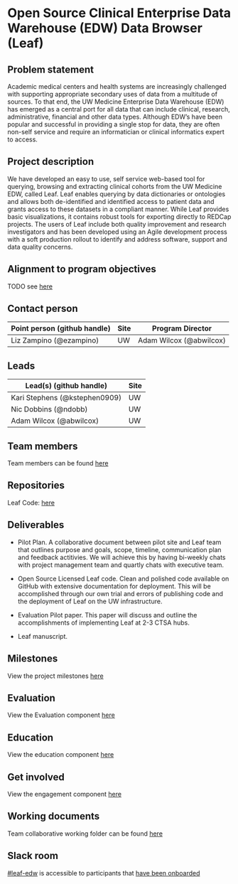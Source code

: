 # Open Source Clinical Enterprise Data Warehouse (EDW) Data Browser (Leaf) 

## Problem statement
Academic medical centers and health systems are increasingly challenged with supporting appropriate secondary uses of data from a multitude of sources. To that end, the UW Medicine Enterprise Data Warehouse (EDW) has emerged as a central port for all data that can include clinical, research, administrative, financial and other data types. Although EDW’s have been popular and successful in providing a single stop for data, they are often non-self service and require an informatician or clinical informatics expert to access. 

## Project description

We have developed an easy to use, self service web-based tool for querying, browsing and extracting clinical cohorts from the UW Medicine EDW, called Leaf.  Leaf enables querying by data dictionaries or ontologies and allows both de-identified and identified access to patient data and grants access to these datasets in a compliant manner. While Leaf provides basic visualizations, it contains robust tools for exporting directly to REDCap projects. The users of Leaf include both quality improvement and research investigators and has been developed using an Agile development process with a soft production rollout to identify and address software, support and data quality concerns. 

## Alignment to program objectives
TODO see [here](https://github.com/data2health/roadmap/blob/master/cd2h-foa.md)

## Contact person

Point person (github handle) | Site | Program Director
----------|--------------|---------------
Liz Zampino (@ezampino) | UW | Adam Wilcox (@abwilcox)

## Leads 

Lead(s) (github handle) | Site
----------|--------------|
Kari Stephens (@kstephen0909) | UW
Nic Dobbins   (@ndobb)        | UW
Adam Wilcox   (@abwilcox)     | UW

## Team members 
Team members can be found [here](https://github.com/data2health/leaf-edw/blob/master/team.md)

## Repositories
Leaf Code: [here](https://github.com/uwrit/leaf)

## Deliverables

- Pilot Plan. A collaborative document between pilot site and Leaf team that outlines purpose and goals, scope, timeline, communication plan and feedback actitivies. We will achieve this by having bi-weekly chats with project management team and quartly chats with executive team.

- Open Source Licensed Leaf code. Clean and polished code available on GitHub with extensive documentation for deployment. This will be accomplished through our own trial and errors of publishing code and the deployment of Leaf on the UW infrastructure.

- Evaluation Pilot paper. This paper will discuss and outline the accomplishments of implementing Leaf at 2-3 CTSA hubs.

- Leaf manuscript. 

## Milestones 
View the project milestones [here](https://github.com/data2health/leaf-edw/milestones)

## Evaluation

View the Evaluation component [here](https://github.com/data2health/leaf-edw/blob/master/evaluation.md)

## Education
View the education component [here](https://github.com/data2health/leaf-edw/blob/master/Education.md)

## Get involved
View the engagement component [here](https://github.com/data2health/leaf-edw/blob/master/engagement.md)

## Working documents
Team collaborative working folder can be found [here](https://drive.google.com/drive/u/0/folders/1mtkdASHmgQ4HmIxAZPWeHyKfP0SR2kuG)

## Slack room
[#leaf-edw](https://cd2h.slack.com/messages/CG92VLQFP) is accessible to participants that [have been onboarded](bit.ly/cd2h-onboarding-form)
